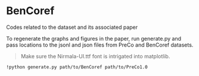 # BenCoref
Codes related to the dataset and its associated paper


To regenerate the graphs and figures in the paper, run generate.py and pass locations to the jsonl and json files from PreCo and BenCoref datasets. 
>Make sure the Nirmala-UI.ttf font is intrigated into matplotlib.

```
!python generate.py path/to/BenCoref path/to/PreCo1.0
```

